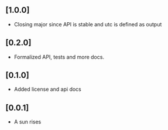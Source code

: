 ## [1.0.0]
- Closing major since API is stable and utc is defined as output

## [0.2.0]
- Formalized API, tests and more docs.

## [0.1.0]
- Added license and api docs

## [0.0.1]
- A sun rises
